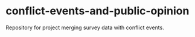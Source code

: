 # conflict-events-and-public-opinion
Repository for project merging survey data with conflict events.
